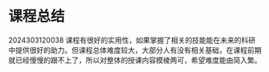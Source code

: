 # 课程总结
2024303120038
课程有很好的实用性，如果掌握了相关的技能能在未来的科研中提供很好的助力。但课程总体难度较大，大部分人有没有相关基础，在课程前期就已经慢慢的跟不上了，所以对整体的授课内容模棱两可，希望难度能由简入繁。

